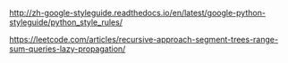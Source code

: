 http://zh-google-styleguide.readthedocs.io/en/latest/google-python-styleguide/python_style_rules/


https://leetcode.com/articles/recursive-approach-segment-trees-range-sum-queries-lazy-propagation/